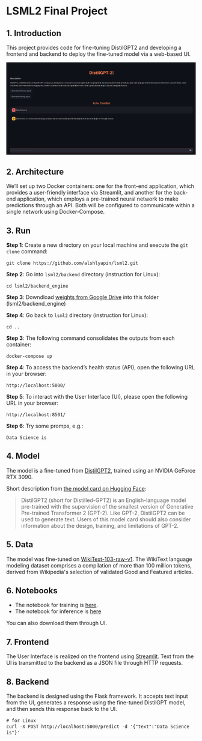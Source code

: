 # LSML2 Final Project 

## 1. Introduction

This project provides code for fine-tuning DistilGPT2 and developing a frontend and backend to deploy the fine-tuned model via a web-based UI.

![UI](images/ui.png)

## 2. Architecture

We’ll set up two Docker containers: one for the front-end application, which provides a user-friendly interface via Streamlit, and another for the back-end application, which employs a pre-trained neural network to make predictions through an API. Both will be configured to communicate within a single network using Docker-Compose.

## 3. Run

**Step 1**: Create a new directory on your local machine and execute the `git clone` command:

    git clone https://github.com/alshlyapin/lsml2.git

**Step 2**: Go into `lsml2/backend` directory (instruction for Linux):

    cd lsml2/backend_engine

**Step 3**: Downdload [weights from Google Drive](https://drive.google.com/file/d/1CtYjI_CxVNUYi-ha-CUBw5SaTFMJLxY_/view?usp=sharing) into this folder (lsml2/backend_engine)

**Step 4**: Go back to `lsml2` directory (instruction for Linux):

    cd ..

**Step 3**: The following command consolidates the outputs from each container:

    docker-compose up

**Step 4**: To access the backend’s health status (API), open the following URL in your browser:

    http://localhost:5000/

**Step 5**: To interact with the User Interface (UI), please open the following URL in your browser:

    http://localhost:8501/ 

**Step 6**: Try some promps, e.g.:

    Data Science is

## 4. Model

The model is a fine-tuned from [DistilGPT2](https://huggingface.co/distilbert/distilgpt2), trained using an NVIDIA GeForce RTX 3090.

Short description from [the model card on Hugging Face](https://medium.com/huggingface/distilbert-8cf3380435b5):

> DistilGPT2 (short for Distilled-GPT2) is an English-language model pre-trained with the supervision of the smallest version of Generative Pre-trained Transformer 2 (GPT-2). Like GPT-2, DistilGPT2 can be used to generate text. Users of this model card should also consider information about the design, training, and limitations of GPT-2.

## 5. Data

The model was fine-tuned on [WikiText-103-raw-v1](https://huggingface.co/datasets/wikitext). The WikiText language modeling dataset comprises a compilation of more than 100 million tokens, derived from Wikipedia's selection of validated Good and Featured articles.

## 6. Notebooks

- The notebook for training is [here](https://github.com/alshlyapin/lsml2/blob/main/chat_bot/distilgpt2_train.zip).
- The notebook for inference is [here](https://github.com/alshlyapin/lsml2/blob/main/chat_bot/distilgpt2_inference.zip)

You can also download them through UI.

## 7. Frontend

The User Interface is realized on the frontend using [Streamlit](https://streamlit.io/). Text from the UI is transmitted to the backend as a JSON file through HTTP requests.

## 8. Backend

The backend is designed using the Flask framework. It accepts text input from the UI, generates a response using the fine-tuned DistilGPT model, and then sends this response back to the UI.

    # for Linux
    curl -X POST http://localhost:5000/predict -d '{"text":"Data Science is"}'




